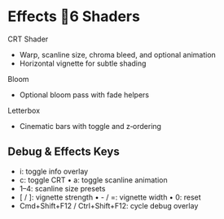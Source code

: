 # Effects 6 Shaders

CRT Shader
- Warp, scanline size, chroma bleed, and optional animation
- Horizontal vignette for subtle shading

Bloom
- Optional bloom pass with fade helpers

Letterbox
- Cinematic bars with toggle and z‑ordering

## Debug & Effects Keys
- i: toggle info overlay
- c: toggle CRT • a: toggle scanline animation
- 1–4: scanline size presets
- [ / ]: vignette strength • - / =: vignette width • 0: reset
- Cmd+Shift+F12 / Ctrl+Shift+F12: cycle debug overlay

